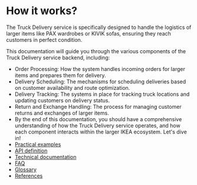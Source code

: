 # How it works?

The Truck Delivery service is specifically designed to handle the logistics of larger items like PAX wardrobes or KIVIK sofas, ensuring they reach customers in perfect condition.

This documentation will guide you through the various components of the Truck Delivery service backend, including:

- Order Processing: How the system handles incoming orders for larger items and prepares them for delivery.
- Delivery Scheduling: The mechanisms for scheduling deliveries based on customer availability and route optimization.
- Delivery Tracking: The systems in place for tracking truck locations and updating customers on delivery status.
- Return and Exchange Handling: The process for managing customer returns and exchanges of larger items.
- By the end of this documentation, you should have a comprehensive understanding of how the Truck Delivery service operates, and how each component interacts within the larger IKEA ecosystem. Let's dive in!
- [Practical examples](#sample-use-cases)
- [API definition](#api-definition)
- [Technical documentation](#technical-documentation)
- [FAQ](#faq)
- [Glossary](#glossary)
- [References](#references)